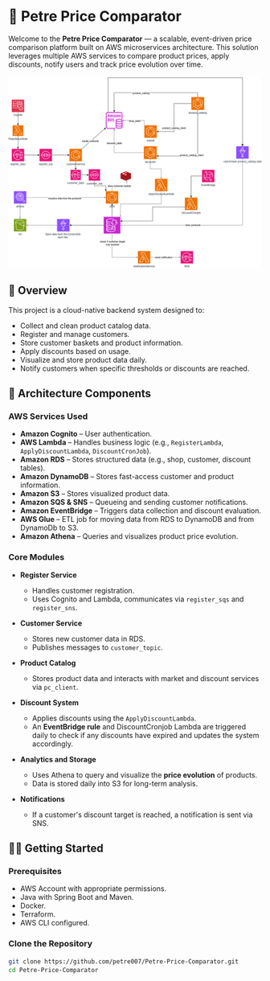 # 🛒 Petre Price Comparator

Welcome to the **Petre Price Comparator** — a scalable, event-driven price comparison platform built on AWS microservices architecture. This solution leverages multiple AWS services to compare product prices, apply discounts, notify users and track price evolution over time.

![Architecture Diagram](./Price_comparator_backend.png)

## 🚀 Overview

This project is a cloud-native backend system designed to:

- Collect and clean product catalog data.
- Register and manage customers.
- Store customer baskets and product information.
- Apply discounts based on usage.
- Visualize and store product data daily.
- Notify customers when specific thresholds or discounts are reached.

## 🧱 Architecture Components

### AWS Services Used

- **Amazon Cognito** – User authentication.
- **AWS Lambda** – Handles business logic (e.g., `RegisterLambda`, `ApplyDiscountLambda`, `DiscountCronJob`).
- **Amazon RDS** – Stores structured data (e.g., shop, customer, discount tables).
- **Amazon DynamoDB** – Stores fast-access customer and product information.
- **Amazon S3** – Stores visualized product data.
- **Amazon SQS & SNS** – Queueing and sending customer notifications.
- **Amazon EventBridge** – Triggers data collection and discount evaluation.
- **AWS Glue** – ETL job for moving data from RDS to DynamoDB and from DynamoDb to S3.
- **Amazon Athena** – Queries and visualizes product price evolution.

### Core Modules

- **Register Service**
  - Handles customer registration.
  - Uses Cognito and Lambda, communicates via `register_sqs` and `register_sns`.

- **Customer Service**
  - Stores new customer data in RDS.
  - Publishes messages to `customer_topic`.

- **Product Catalog**
  - Stores product data and interacts with market and discount services via `pc_client`.

- **Discount System**
  - Applies discounts using the `ApplyDiscountLambda`.
  - An **EventBridge rule** and DiscountCronjob Lambda are triggered daily to check if any discounts have expired and updates the system accordingly.

- **Analytics and Storage**
  - Uses Athena to query and visualize the **price evolution** of products.
  - Data is stored daily into S3 for long-term analysis.

- **Notifications**
  - If a customer's discount target is reached, a notification is sent via SNS.

## 🧑‍💻 Getting Started

### Prerequisites

- AWS Account with appropriate permissions.
- Java with Spring Boot and Maven.
- Docker.
- Terraform.
- AWS CLI configured.

### Clone the Repository

```bash
git clone https://github.com/petre007/Petre-Price-Comparator.git
cd Petre-Price-Comparator
